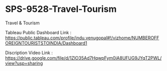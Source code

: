 # SPS-9528-Travel-Tourism
Travel &amp; Tourism

Tableau Public Dashboard Link : https://public.tableau.com/profile/indu.venugopal#!/vizhome/NUMBEROFFOREIGNTOURISTSTOINDIA/Dashboard1

Discription Video Link : https://drive.google.com/file/d/1ZlO35Ad7HqwpFym0iA8UFUG9JYqT2PWL/view?usp=sharing
